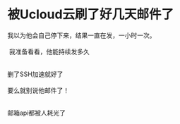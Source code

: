 # 被Ucloud云刷了好几天邮件了


我以为他会自己停下来，结果一直在发，一小时一次。<br />
<br />
<img src="static/image/smiley/yct/008.gif" smilieid="39" border="0" alt="" /> 我准备看看，他能持续发多久<br />
<br />
<img id="aimg_R68NE" onclick="zoom(this, this.src, 0, 0, 0)" class="zoom" src="https://s1.ax1x.com/2020/10/23/Bk4vyn.png" onmouseover="img_onmouseoverfunc(this)" onload="thumbImg(this)" border="0" alt="" />

删了SSH加速就好了<br />
<br />
要么就别说他邮件了！<br />
<br />
<img src="static/image/smiley/default/lol.gif" smilieid="12" border="0" alt="" /><img src="static/image/smiley/default/lol.gif" smilieid="12" border="0" alt="" /><img src="static/image/smiley/default/lol.gif" smilieid="12" border="0" alt="" />

邮箱api都被人耗光了
